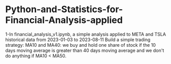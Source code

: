 # Python-and-Statistics-for-Financial-Analysis-applied
1-In financial_analysis_v1.ipynb, a simple analysis applied to META and TSLA historical data from 2023-01-03 to 2023-08-11
Build a simple trading strategy: MA10 and MA40:
we buy and hold one share of stock if the 10 days moving average is greater than 40 days moving average and we don't do anything if MA10 < MA50.  
